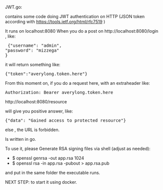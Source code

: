 JWT.go:

contains some code doing JWT authentication on HTTP (JSON token according with https://tools.ietf.org/html/rfc7519 )

It runs on localhost:8080 
When you do a post on http://localhost:8080/login , like:

<pre> {"username": "admin",
"password": "mizzega"
}
</pre>
it will return something like:

<pre>
{"token":"averylong.token.here"}
</pre>

From this moment on, if you do a request here, with an extraheader like:

<pre>
Authorization: Bearer averylong.token.here
</pre>

http://localhost:8080/resource

will give you positive answer, like:

<pre>
{"data": "Gained access to protected resource"}
</pre>

else , the URL is forbidden.


Is written in go.

To use it, please Generate RSA signing files via shell (adjust as needed):

- $ openssl genrsa -out app.rsa 1024
- $ openssl rsa -in app.rsa -pubout > app.rsa.pub

and put in the same folder the executable runs.


NEXT STEP: to start it using docker.

